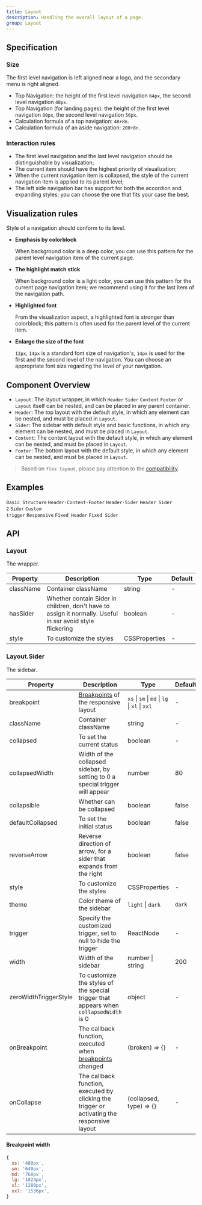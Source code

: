 ```yaml
---
title: Layout
description: Handling the overall layout of a page.
group: Layout
---
```


## Specification

### Size

The first level navigation is left aligned near a logo, and the secondary menu is right aligned.

- Top Navigation: the height of the first level navigation `64px`, the second level navigation `48px`.
- Top Navigation (for landing pages): the height of the first level navigation `80px`, the second level navigation `56px`.
- Calculation formula of a top navigation: `48+8n`.
- Calculation formula of an aside navigation: `200+8n`.

### Interaction rules

- The first level navigation and the last level navigation should be distinguishable by visualization;
- The current item should have the highest priority of visualization;
- When the current navigation item is collapsed, the style of the current navigation item is applied to its parent level;
- The left side navigation bar has support for both the accordion and expanding styles; you can choose the one that fits your case the best.

## Visualization rules

Style of a navigation should conform to its level.

- **Emphasis by colorblock**

  When background color is a deep color, you can use this pattern for the parent level navigation item of the current page.

- **The highlight match stick**

  When background color is a light color, you can use this pattern for the current page navigation item; we recommend using it for the last item of the navigation path.

- **Highlighted font**

  From the visualization aspect, a highlighted font is stronger than colorblock; this pattern is often used for the parent level of the current item.

- **Enlarge the size of the font**

  `12px`, `14px` is a standard font size of navigation's, `14px` is used for the first and the second level of the navigation. You can choose an appropriate font size regarding the level of your navigation.

## Component Overview

- `Layout`: The layout wrapper, in which `Header` `Sider` `Content` `Footer` or `Layout` itself can be nested, and can be placed in any parent container.
- `Header`: The top layout with the default style, in which any element can be nested, and must be placed in `Layout`.
- `Sider`: The sidebar with default style and basic functions, in which any element can be nested, and must be placed in `Layout`.
- `Content`: The content layout with the default style, in which any element can be nested, and must be placed in `Layout`.
- `Footer`: The bottom layout with the default style, in which any element can be nested, and must be placed in `Layout`.

> Based on `flex layout`, please pay attention to the [compatibility](http://caniuse.com/#search=flex).

## Examples

<!-- prettier-ignore -->
<code src="./demo/basic.tsx">Basic Structure</code>
<code src="./demo/top.tsx" compact background="grey">Header-Content-Footer</code>
<code src="./demo/top-side.tsx" compact background="grey">Header-Sider</code>
<code src="./demo/top-side-2.tsx" compact background="grey">Header Sider 2</code>
<code src="./demo/side.tsx" iframe="360">Sider</code>
<code src="./demo/custom-trigger.tsx" compact background="grey">Custom trigger</code>
<code src="./demo/responsive.tsx" compact background="grey">Responsive</code>
<code src="./demo/fixed.tsx" iframe="360">Fixed Header</code>
<code src="./demo/fixed-sider.tsx" iframe="360">Fixed Sider</code>

## API

### Layout

The wrapper.

| Property | Description | Type | Default |
| --- | --- | --- | --- |
| className | Container className | string | - |
| hasSider | Whether contain Sider in children, don't have to assign it normally. Useful in ssr avoid style flickering | boolean | - |
| style | To customize the styles | CSSProperties | - |

### Layout.Sider

The sidebar.

| Property | Description | Type | Default |
| --- | --- | --- | --- |
| breakpoint | [Breakpoints](#breakpoint-width) of the responsive layout | `xs` \| `sm` \| `md` \| `lg` \| `xl` \| `xxl` | - |
| className | Container className | string | - |
| collapsed | To set the current status | boolean | - |
| collapsedWidth | Width of the collapsed sidebar, by setting to 0 a special trigger will appear | number | 80 |
| collapsible | Whether can be collapsed | boolean | false |
| defaultCollapsed | To set the initial status | boolean | false |
| reverseArrow | Reverse direction of arrow, for a sider that expands from the right | boolean | false |
| style | To customize the styles | CSSProperties | - |
| theme | Color theme of the sidebar | `light` \| `dark` | `dark` |
| trigger | Specify the customized trigger, set to null to hide the trigger | ReactNode | - |
| width | Width of the sidebar | number \| string | 200 |
| zeroWidthTriggerStyle | To customize the styles of the special trigger that appears when `collapsedWidth` is 0 | object | - |
| onBreakpoint | The callback function, executed when [breakpoints](/components/grid/#api) changed | (broken) => {} | - |
| onCollapse | The callback function, executed by clicking the trigger or activating the responsive layout | (collapsed, type) => {} | - |

#### Breakpoint width

```js
{
  xs: '480px',
  sm: '640px',
  md: '768px',
  lg: '1024px',
  xl: '1280px',
  xxl: '1536px',
}
```
